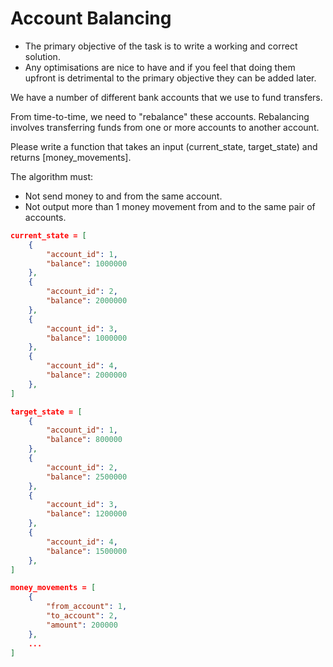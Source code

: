 # Account Balancing

-   The primary objective of the task is to write a working and correct solution.
-   Any optimisations are nice to have and if you feel that doing them upfront is
    detrimental to the primary objective they can be added later.

We have a number of different bank accounts that we use to fund transfers.

From time-to-time, we need to "rebalance" these accounts. Rebalancing involves
transferring funds from one or more accounts to another account.

Please write a function that takes an input (current_state, target_state) and returns
[money_movements].

The algorithm must:

-   Not send money to and from the same account.
-   Not output more than 1 money movement from and to the same pair of accounts.

```json
current_state = [
    {
        "account_id": 1,
        "balance": 1000000
    },
    {
        "account_id": 2,
        "balance": 2000000
    },
    {
        "account_id": 3,
        "balance": 1000000
    },
    {
        "account_id": 4,
        "balance": 2000000
    },
]

target_state = [
    {
        "account_id": 1,
        "balance": 800000
    },
    {
        "account_id": 2,
        "balance": 2500000
    },
    {
        "account_id": 3,
        "balance": 1200000
    },
    {
        "account_id": 4,
        "balance": 1500000
    },
]

money_movements = [
    {
        "from_account": 1,
        "to_account": 2,
        "amount": 200000
    },
    ...
]
```
